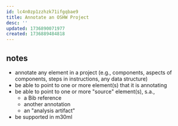 ```yaml
---
id: lc4n0zp1zzhzk71ifgqbae9
title: Annotate an OSHW Project
desc: ''
updated: 1736890071977
created: 1736889484818
---
```


## notes

- annotate any element in a project (e.g., components, aspects of components, steps in instructions, any data structure)
- be able to point to one or more element(s) that it is annotating
- be able to point to one or more "source" element(s), s.a.,
  - a Bib reference
  - another annotation
  - an "analysis artifact"
- be supported in m30ml
